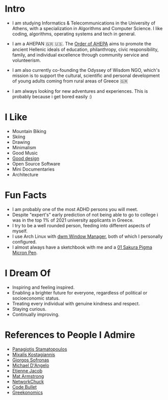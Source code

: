 # Intro

- I am studying Informatics & Telecommunications in the University of Athens, with a specialization in Algorithms and Computer Science. I like coding, algorithms, operating systems and tech in general.

- I am a AHEPAN 🇬🇷 🇺🇸. The [Order of AHEPA](https://ahepahellas.org/) aims to promote the ancient Hellenic ideals of education, philanthropy, civic responsibility, family, and individual excellence through community service and volunteerism.

- I am also currently co-founding the Odyssey of Wisdom NGO, which's mission is to support the cultural, scientific and personal development of young adults coming from rural areas of Greece 🇬🇷

- I am always looking for new adventures and experiences. This is probably because i get bored easily :)

# I Like

- Mountain Biking
- Skiing
- Drawing
- Minimalism
- Good Music
- [Good design](/)
- Open Source Software
- Mini Documentaries
- Architecture

# Fun Facts

- I am probably one of the most ADHD persons you will meet. 
- Despite "expert's" early prediction of not being able to go to college i was in the top 1% of 2021 university applicants in Greece.
- I try to be a well rounded person, feeding into different aspects of myself. 
- I use Arch Linux with [dwm Window Manager](https://dwm.suckless.org/), both of which I personally configured.
- I almost always have a sketchbook with me and a [01 Sakura Pigma Micron Pen](https://www.sakuraofamerica.com/product/pigma-micron/).


# I Dream Of

- Inspiring and feeling inspired.
- Enabling a brighter future for everyone, regardless of political or socioeconomic status.
- Treating every individual with genuine kindness and respect.
- Staying curious.
- Continually improving.

# References to People I Admire

- [Panagiotis Stamatopoulos](https://cgi.di.uoa.gr/~takis/)
- [Mixalis Kostagiannis](https://github.com/MikeRaphK)
- [Giorgos Sofronas](https://github.com/gsofron)
- [Michael D'Angelo](https://github.com/mldangelo)
- [Etienne Jacob](https://bleuje.com/)
- [Mat Armstrong](https://www.youtube.com/@MatArmstrongbmx)
- [NetworkChuck](https://www.youtube.com/@NetworkChuck)
- [Code Bullet](https://www.youtube.com/@CodeBullet)
- [Greekonomics](https://www.youtube.com/@Greekonomics)